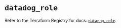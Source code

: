 # `datadog_role`

Refer to the Terraform Registry for docs: [`datadog_role`](https://registry.terraform.io/providers/datadog/datadog/3.48.1/docs/resources/role).

